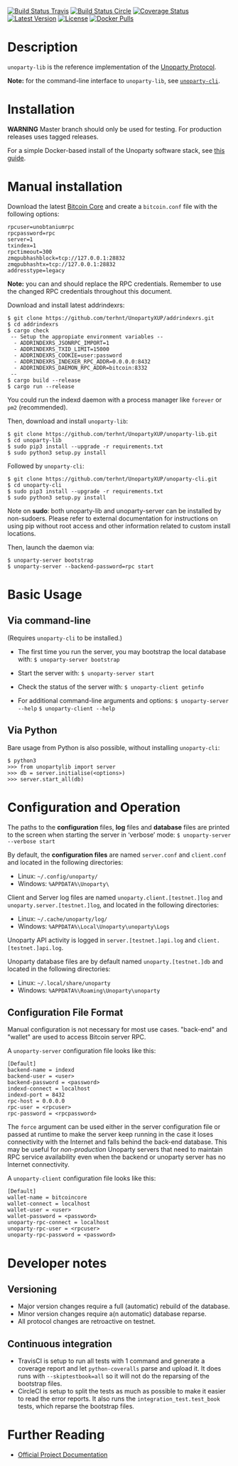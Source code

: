 [![Build Status Travis](https://travis-ci.org/UnopartyXUP/unoparty-lib.svg?branch=develop)](https://travis-ci.org/UnopartyXUP/unoparty-lib)
[![Build Status Circle](https://circleci.com/gh/UnopartyXUP/unoparty-lib.svg?&style=shield)](https://circleci.com/gh/UnopartyXUP/unoparty-lib)
[![Coverage Status](https://coveralls.io/repos/UnopartyXUP/unoparty-lib/badge.png?branch=develop)](https://coveralls.io/r/UnopartyXUP/unoparty-lib?branch=develop)
[![Latest Version](https://pypip.in/version/unoparty-lib/badge.svg)](https://pypi.python.org/pypi/unoparty-lib/)
[![License](https://pypip.in/license/unoparty-lib/badge.svg)](https://pypi.python.org/pypi/unoparty-lib/)
[![Docker Pulls](https://img.shields.io/docker/pulls/unoparty/unoparty-server.svg?maxAge=2592000)](https://hub.docker.com/r/unoparty/unoparty-server/)


# Description
`unoparty-lib` is the reference implementation of the [Unoparty Protocol](https://unoparty.io).

**Note:** for the command-line interface to `unoparty-lib`, see [`unoparty-cli`](https://github.com/terhnt/UnopartyXUP/unoparty-cli).


# Installation

**WARNING** Master branch should only be used for testing. For production releases uses tagged releases.

For a simple Docker-based install of the Unoparty software stack, see [this guide](http://unoparty.io/docs/federated_node/).


# Manual installation

Download the latest [Bitcoin Core](https://github.com/bitcoin/bitcoin/releases) and create
a `bitcoin.conf` file with the following options:

```
rpcuser=unobtaniumrpc
rpcpassword=rpc
server=1
txindex=1
rpctimeout=300
zmqpubhashblock=tcp://127.0.0.1:28832
zmqpubhashtx=tcp://127.0.0.1:28832
addresstype=legacy
```
**Note:** you can and should replace the RPC credentials. Remember to use the changed RPC credentials throughout this document.

Download and install latest addrindexrs:
```
$ git clone https://github.com/terhnt/UnopartyXUP/addrindexrs.git
$ cd addrindexrs
$ cargo check
 -- Setup the appropiate environment variables --
  - ADDRINDEXRS_JSONRPC_IMPORT=1
  - ADDRINDEXRS_TXID_LIMIT=15000
  - ADDRINDEXRS_COOKIE=user:password
  - ADDRINDEXRS_INDEXER_RPC_ADDR=0.0.0.0:8432
  - ADDRINDEXRS_DAEMON_RPC_ADDR=bitcoin:8332
 --
$ cargo build --release
$ cargo run --release
```

You could run the indexd daemon with a process manager like `forever` or `pm2` (recommended).

Then, download and install `unoparty-lib`:

```
$ git clone https://github.com/terhnt/UnopartyXUP/unoparty-lib.git
$ cd unoparty-lib
$ sudo pip3 install --upgrade -r requirements.txt
$ sudo python3 setup.py install
```

Followed by `unoparty-cli`:

```
$ git clone https://github.com/terhnt/UnopartyXUP/unoparty-cli.git
$ cd unoparty-cli
$ sudo pip3 install --upgrade -r requirements.txt
$ sudo python3 setup.py install
```

Note on **sudo**: both unoparty-lib and unoparty-server can be installed by non-sudoers. Please refer to external documentation for instructions on using pip without root access and other information related to custom install locations.


Then, launch the daemon via:

```
$ unoparty-server bootstrap
$ unoparty-server --backend-password=rpc start
```

# Basic Usage

## Via command-line

(Requires `unoparty-cli` to be installed.)

* The first time you run the server, you may bootstrap the local database with:
	`$ unoparty-server bootstrap`

* Start the server with:
	`$ unoparty-server start`

* Check the status of the server with:
	`$ unoparty-client getinfo`

* For additional command-line arguments and options:
	`$ unoparty-server --help`
	`$ unoparty-client --help`

## Via Python

Bare usage from Python is also possible, without installing `unoparty-cli`:

```
$ python3
>>> from unopartylib import server
>>> db = server.initialise(<options>)
>>> server.start_all(db)
```

# Configuration and Operation

The paths to the **configuration** files, **log** files and **database** files are printed to the screen when starting the server in ‘verbose’ mode:
	`$ unoparty-server --verbose start`

By default, the **configuration files** are named `server.conf` and `client.conf` and located in the following directories:

* Linux: `~/.config/unoparty/`
* Windows: `%APPDATA%\Unoparty\`

Client and Server log files are named `unoparty.client.[testnet.]log` and `unoparty.server.[testnet.]log`, and located in the following directories:

* Linux: `~/.cache/unoparty/log/`
* Windows: `%APPDATA%\Local\Unoparty\unoparty\Logs`

Unoparty API activity is logged in `server.[testnet.]api.log` and `client.[testnet.]api.log`.

Unoparty database files are by default named `unoparty.[testnet.]db` and located in the following directories:

* Linux: `~/.local/share/unoparty`
* Windows: `%APPDATA%\Roaming\Unoparty\unoparty`

## Configuration File Format

Manual configuration is not necessary for most use cases. "back-end" and "wallet" are used to access Bitcoin server RPC.

A `unoparty-server` configuration file looks like this:

	[Default]
	backend-name = indexd
	backend-user = <user>
	backend-password = <password>
	indexd-connect = localhost
	indexd-port = 8432
	rpc-host = 0.0.0.0
	rpc-user = <rpcuser>
	rpc-password = <rpcpassword>

The ``force`` argument can be used either in the server configuration file or passed at runtime to make the server keep running in the case it loses connectivity with the Internet and falls behind the back-end database. This may be useful for *non-production* Unoparty servers that need to maintain RPC service availability even when the backend or unoparty server has no Internet connectivity.

A `unoparty-client` configuration file looks like this:

	[Default]
	wallet-name = bitcoincore
	wallet-connect = localhost
	wallet-user = <user>
	wallet-password = <password>
	unoparty-rpc-connect = localhost
	unoparty-rpc-user = <rpcuser>
	unoparty-rpc-password = <password>


# Developer notes

## Versioning

* Major version changes require a full (automatic) rebuild of the database.
* Minor version changes require a(n automatic) database reparse.
* All protocol changes are retroactive on testnet.

## Continuous integration
 - TravisCI is setup to run all tests with 1 command and generate a coverage report and let `python-coveralls` parse and upload it.
   It does runs with `--skiptestbook=all` so it will not do the reparsing of the bootstrap files.
 - CircleCI is setup to split the tests as much as possible to make it easier to read the error reports.
   It also runs the `integration_test.test_book` tests, which reparse the bootstrap files.


# Further Reading

* [Official Project Documentation](http://unoparty.io/docs/)
